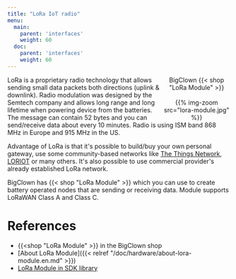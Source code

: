 ```yaml
---
title: "LoRa IoT radio"
menu:
  main:
    parent: 'interfaces'
    weight: 60
  doc:
    parent: 'interfaces'
    weight: 60
---
```


<div style="float:right;width:30%;text-align:center;">
BigClown {{< shop "LoRa Module" >}}
<br /><br />
{{% img-zoom src="lora-module.jpg" %}}
</div>

LoRa is a proprietary radio technology that allows sending small data packets both directions (uplink & downlink). Radio modulation was designed by the Semtech company and allows long range and long lifetime when powering device from the batteries. The message can contain 52 bytes and you can send/receive data about every 10 minutes. Radio is using ISM band 868 MHz in Europe and 915 MHz in the US.

Advantage of LoRa is that it's possible to build/buy your own personal gateway, use some community-based networks like [The Things Network](https://www.thethingsnetwork.org/), [LORIOT](https://www.loriot.io/) or many others. It's also possible to use commercial provider's already established LoRa network.

BigClown has {{< shop "LoRa Module" >}} which you can use to create battery operated nodes that are sending or receiving data. Module supports LoRaWAN Class A and Class C.

# References

* {{<shop "LoRa Module" >}} in the BigClown shop
* [About LoRa Module]({{< relref "/doc/hardware/about-lora-module.en.md" >}})
* [LoRa Module in SDK library](https://sdk.bigclown.com/group__bc__cmwx1zzabz.html)
